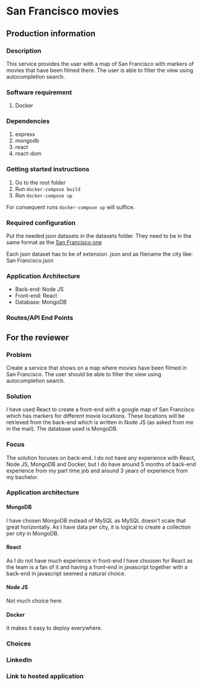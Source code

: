 # San Francisco movies

## Production information

### Description
This service provides the user with a map of San Francisco with markers of movies that have been filmed there. The user is able to filter the view using autocompletion search.

### Software requirement
1. Docker

### Dependencies
1. express
2. mongodb
3. react
4. react-dom

### Getting started instructions
1. Go to the root folder
2. Run `docker-compose build`
3. Run `docker-compose up`

For consequent runs `docker-compose up` will suffice.

### Required configuration
Put the needed json datasets in the datasets folder. They need to be in the same format as the [San Francisco one](https://data.sfgov.org/Culture-and-Recreation/Film-Locations-in-San-Francisco/yitu-d5am)

Each json dataset has to be of extension .json and as filename the city like: San Francisco.json

### Application Architecture
* Back-end: Node JS
* Front-end: React
* Database: MongoDB

### Routes/API End Points

## For the reviewer

### Problem
Create a service that shows on a map where movies have been filmed in San Francisco. The user should be able to filter the view using autocompletion search.

### Solution
I have used React to create a front-end with a google map of San Francisco which has markers for different movie locations. These locations will be retrieved from the back-end which is written in Node JS (as asked from me in the mail). The database used is MongoDB.

### Focus
The solution focuses on back-end. I do not have any experience with React, Node JS, MongoDB and Docker, but I do have around 5 months of back-end experience from my part time job and around 3 years of experience from my bachelor.

### Application architecture

#### MongoDB
I have chosen MongoDB instead of MySQL as MySQL doesn't scale that great horizontally. As I have data per city, it is logical to create a collection per city in MongoDB.

#### React
As I do not have much experience in front-end I have choosen for React as the team is a fan of it and having a front-end in javascript together with a back-end in javascript seemed a natural choice.

#### Node JS
Not much choice here.

#### Docker
It makes it easy to deploy everywhere.

### Choices

### LinkedIn

### Link to hosted application